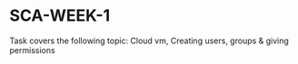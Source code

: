 # SCA-WEEK-1
Task covers the following topic: Cloud vm, Creating users, groups &amp; giving permissions
